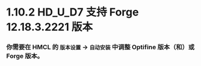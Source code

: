 # 1.10.2 HD_U_D7 支持 Forge 12.18.3.2221 版本

### 你需要在 HMCL 的 `版本设置` -> `自动安装` 中调整 Optifine 版本（和）或 Forge 版本。

